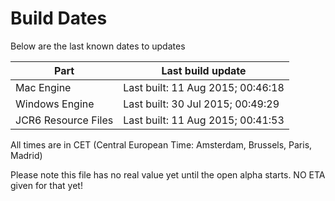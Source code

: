 # Build Dates

Below are the last known dates to updates

Part | Last build update
-----|-----
Mac Engine | Last built: 11 Aug 2015; 00:46:18
Windows Engine | Last built: 30 Jul 2015; 00:49:29
JCR6 Resource Files | Last built: 11 Aug 2015; 00:41:53
All times are in CET (Central European Time: Amsterdam, Brussels, Paris, Madrid)


Please note this file has no real value yet until the open alpha starts. NO ETA given for that yet!
